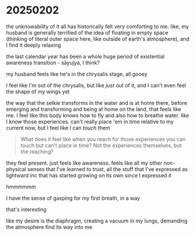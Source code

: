 # 20250202

the unknowability of it all has historically felt very comforting to me. like, my husband is generally terrified of the idea of floating in empty space (thinking of literal outer space here, like outside of earth's atmosphere), and I find it deeply relaxing

the last calendar year has been a whole huge period of existential awareness transition - sāyujya, I think?

my husband feels like he's in the chrysalis stage, all gooey

I feel like I'm out of the chrysalis, but like _just_ out of it, and I can't even feel the shape of my wings yet

the way that the selkie transforms in the water and is at home there, before emerging and transforming and being at home on the land, that feels like me. I feel like this body knows how to fly and also how to breathe water. like I _know_ those experiences. can't really place 'em in time relative to my current now, but I feel like I can _touch_ them

> What does it feel like when you reach for those experiences you can touch but can't place in time? Not the experiences themselves, but the reaching?

they feel present. just feels like awareness. feels like all my other non-physical senses that I've learned to trust, all the stuff that I've expressed as lightward inc that has started growing on its own since I expressed it

hmmmmmm

I have the sense of gasping for my first breath, in a way

that's interesting

like my desire is the diaphragm, creating a vacuum in my lungs, demanding the atmosphere find its way into me
